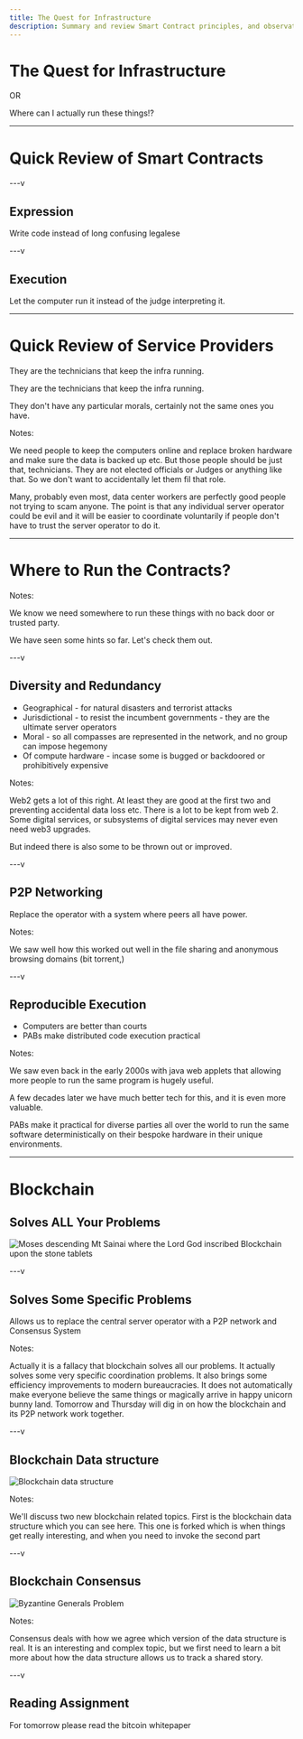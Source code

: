 ```yaml
---
title: The Quest for Infrastructure
description: Summary and review Smart Contract principles, and observation that we have not yet thwarted the tyrannical server operator
---
```


# The Quest for Infrastructure

OR

Where can I actually run these things!?

---

# Quick Review of Smart Contracts

---v

## Expression

Write code instead of long confusing legalese

---v

## Execution

Let the computer run it instead of the judge interpreting it.

---

# Quick Review of Service Providers

They are the technicians that keep the infra running.

They are the technicians that keep the infra running.

They don't have any particular morals, certainly not the same ones you have.

Notes:

We need people to keep the computers online and replace broken hardware and make sure the data is backed up etc.
But those people should be just that, technicians.
They are not elected officials or Judges or anything like that.
So we don't want to accidentally let them fil that role.

Many, probably even most, data center workers are perfectly good people not trying to scam anyone.
The point is that any individual server operator could be evil and it will be easier to coordinate voluntarily if people don't have to trust the server operator to do it.

---

# Where to Run the Contracts?

Notes:

We know we need somewhere to run these things with no back door or trusted party.

We have seen some hints so far. Let's check them out.

---v

## Diversity and Redundancy

- Geographical - for natural disasters and terrorist attacks
- Jurisdictional - to resist the incumbent governments - they are the ultimate server operators
- Moral - so all compasses are represented in the network, and no group can impose hegemony
- Of compute hardware - incase some is bugged or backdoored or prohibitively expensive

Notes:

Web2 gets a lot of this right. At least they are good at the first two and preventing accidental data loss etc.
There is a lot to be kept from web 2.
Some digital services, or subsystems of digital services may never even need web3 upgrades.

But indeed there is also some to be thrown out or improved.

---v

## P2P Networking

Replace the operator with a system where peers all have power.

Notes:

We saw well how this worked out well in the file sharing and anonymous browsing domains (bit torrent,)

---v

## Reproducible Execution

- Computers are better than courts
- PABs make distributed code execution practical

Notes:

We saw even back in the early 2000s with java web applets that allowing more people to run the same program is hugely useful.

A few decades later we have much better tech for this, and it is even more valuable.

PABs make it practical for diverse parties all over the world to run the same software deterministically on their bespoke hardware in their unique environments.

---

# Blockchain

## Solves ALL Your Problems

![Moses descending Mt Sainai where the Lord God inscribed Blockchain upon the stone tablets](./img/moses-blockchain.png)

---v

## Solves Some Specific Problems

Allows us to replace the central server operator with a P2P network and Consensus System

Notes:

Actually it is a fallacy that blockchain solves all our problems.
It actually solves some very specific coordination problems.
It also brings some efficiency improvements to modern bureaucracies.
It does not automatically make everyone believe the same things or magically arrive in happy unicorn bunny land.
Tomorrow and Thursday will dig in on how the blockchain and its P2P network work together.

---v

## Blockchain Data structure

![Blockchain data structure](./img/forks.svg)

Notes:

We'll discuss two new blockchain related topics.
First is the blockchain data structure which you can see here.
This one is forked which is when things get really interesting, and when you need to invoke the second part

---v

## Blockchain Consensus

![Byzantine Generals Problem](./img/byzantine-generals.png)

Notes:

Consensus deals with how we agree which version of the data structure is real.
It is an interesting and complex topic, but we first need to learn a bit more about how the data structure allows us to track a shared story.

---v

## Reading Assignment

For tomorrow please read the bitcoin whitepaper
